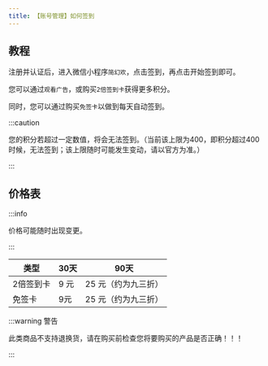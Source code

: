 ```yaml
---
title: 【账号管理】如何签到
---
```


## 教程

注册并认证后，进入微信小程序`简幻欢`，点击签到，再点击开始签到即可。

您可以通过`观看广告`，或购买`2倍签到卡`获得更多积分。

同时，您可以通过购买`免签卡`以做到每天自动签到。

:::caution

您的积分若超过一定数值，将会无法签到。（当前该上限为400，即积分超过400时候，无法签到；该上限随时可能发生变动，请以官方为准。）

:::

## 价格表

:::info

价格可能随时出现变更。

:::

| 类型 | 30天 | 90天 |
|-------|-----|-----|
| 2倍签到卡 | 9 元 | 25 元（约为九三折） |
| 免签卡 | 9元 | 25 元（约为九三折） |

:::warning 警告

此类商品不支持退换货，请在购买前检查您将要购买的产品是否正确！！！

:::
